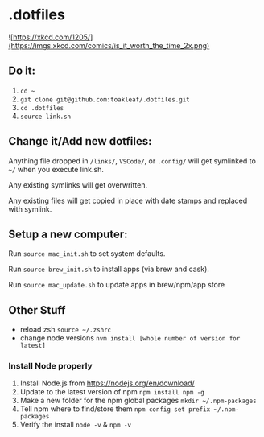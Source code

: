 # .dotfiles

![https://xkcd.com/1205/](https://imgs.xkcd.com/comics/is_it_worth_the_time_2x.png)

## Do it:

1. `cd ~`
2. `git clone git@github.com:toakleaf/.dotfiles.git`
3. `cd .dotfiles`
4. `source link.sh`

## Change it/Add new dotfiles:

Anything file dropped in `/links/`, `VSCode/`, or `.config/` will get symlinked to `~/` when you execute link.sh.

Any existing symlinks will get overwritten.

Any existing files will get copied in place with date stamps and replaced with symlink.

## Setup a new computer:

Run `source mac_init.sh` to set system defaults.

Run `source brew_init.sh` to install apps (via brew and cask).

Run `source mac_update.sh` to update apps in brew/npm/app store

## Other Stuff

- reload zsh `source ~/.zshrc`
- change node versions `nvm install [whole number of version for latest]`

### Install Node properly
1. Install Node.js from https://nodejs.org/en/download/
2. Update to the latest version of npm `npm install npm -g`
3. Make a new folder for the npm global packages `mkdir ~/.npm-packages`
4. Tell npm where to find/store them `npm config set prefix ~/.npm-packages`
5. Verify the install `node -v` & `npm -v`
